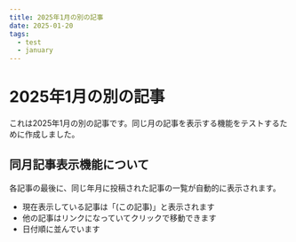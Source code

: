 ```yaml
---
title: 2025年1月の別の記事
date: 2025-01-20
tags: 
  - test
  - january
---
```


# 2025年1月の別の記事

これは2025年1月の別の記事です。同じ月の記事を表示する機能をテストするために作成しました。

## 同月記事表示機能について

各記事の最後に、同じ年月に投稿された記事の一覧が自動的に表示されます。

- 現在表示している記事は「(この記事)」と表示されます
- 他の記事はリンクになっていてクリックで移動できます
- 日付順に並んでいます